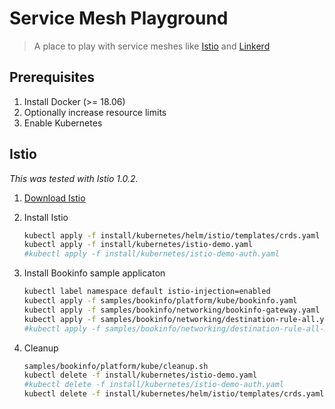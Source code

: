 # Service Mesh Playground

> A place to play with service meshes like [Istio](https://istio.io) and [Linkerd](https://linkerd.io)

## Prerequisites

1. Install Docker (>= 18.06)
2. Optionally increase resource limits
3. Enable Kubernetes

## Istio

_This was tested with Istio 1.0.2._

1. [Download Istio](https://istio.io/docs/setup/kubernetes/download-release/)

1. Install Istio

   ```sh
   kubectl apply -f install/kubernetes/helm/istio/templates/crds.yaml
   kubectl apply -f install/kubernetes/istio-demo.yaml
   #kubectl apply -f install/kubernetes/istio-demo-auth.yaml
   ```

1. Install Bookinfo sample applicaton

   ```sh
   kubectl label namespace default istio-injection=enabled
   kubectl apply -f samples/bookinfo/platform/kube/bookinfo.yaml
   kubectl apply -f samples/bookinfo/networking/bookinfo-gateway.yaml
   kubectl apply -f samples/bookinfo/networking/destination-rule-all.yaml
   #kubectl apply -f samples/bookinfo/networking/destination-rule-all-mtls.yaml
   ```

1. Cleanup

   ```sh
   samples/bookinfo/platform/kube/cleanup.sh
   kubectl delete -f install/kubernetes/istio-demo.yaml
   #kubectl delete -f install/kubernetes/istio-demo-auth.yaml
   kubectl delete -f install/kubernetes/helm/istio/templates/crds.yaml -n istio-system
   ```
